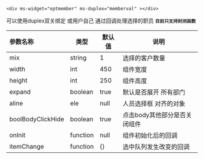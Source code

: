 `<div ms-widget="optmember" ms-duplex="memberval" ></div>`

可以使用duplex双关绑定 或用户自己 通过回调处理选择的职员 **`目前只支持封闭函数`**

| 参数名称  |     类型|  默认值  |说明     |
| :--------  |  ------- | ------| -------- |
|mix      | string| 1 | 选择的客户数量|
|width | int| 450  | 组件宽度 |
|height| int| 250 | 组件高度 |
|expand| boolean| true | 默认是否展开 所有部门|
|aline| ele | null | 人员选择框 对齐的对象|
|boolBodyClickHide | boolean | true | 点击body其他部分是否关闭组件 | 
|onInit|function|null|组件初始化后的回调|
|itemChange| function| {} | 选中队列发生改变的回调 |

